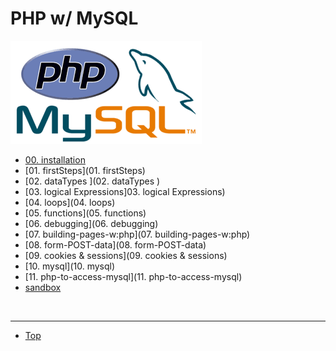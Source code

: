 # PHP w/ MySQL

![php w/mysql](sandbox/phpwmysql.png "php w/mysql")
 

 - [00. installation](https://github.com/stefan22/phpIntro/blob/master/phpintro.md)
 - [01. firstSteps](01. firstSteps)
 - [02. dataTypes ](02. dataTypes )
 - [03. logical Expressions]03. logical Expressions) 
 - [04. loops](04. loops)
 - [05. functions](05. functions)
 - [06. debugging](06. debugging)
 - [07. building-pages-w:php](07. building-pages-w:php)
 - [08. form-POST-data](08. form-POST-data)
 - [09. cookies & sessions](09. cookies & sessions)
 - [10. mysql](10. mysql)
 - [11. php-to-access-mysql](11. php-to-access-mysql)
 - [sandbox](sandbox)
 


<br /><hr />

*   [Top](https://github.com/stefan22/phpIntro)

